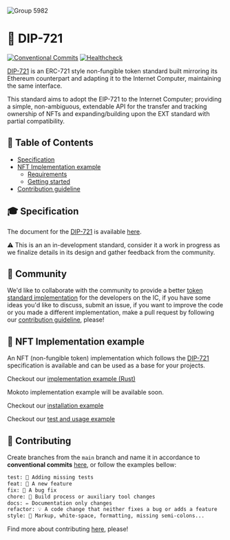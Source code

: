 ![Group 5982](https://user-images.githubusercontent.com/73345016/144523337-fe7d6b49-d0a7-4621-852d-daeee344d4e2.png)

# 💎 DIP-721
[![Conventional Commits](https://img.shields.io/badge/Conventional%20Commits-1.0.0-blue.svg)](https://conventionalcommits.org) [![Healthcheck](https://github.com/Psychedelic/DIP721/actions/workflows/pr-healthcheck-runner.yml/badge.svg)](https://github.com/Psychedelic/DIP721/actions/workflows/pr-healthcheck-runner.yml)

[DIP-721](spec.md) is an ERC-721 style non-fungible token standard built mirroring its Ethereum counterpart and adapting it to the Internet Computer, maintaining the same interface.

This standard aims to adopt the EIP-721 to the Internet Computer; providing a
simple, non-ambiguous, extendable API for the transfer and tracking ownership of NFTs and expanding/building upon the EXT standard with partial compatibility.

## 📒 Table of Contents

- [Specification](#-specification)
- [NFT Implementation example](#-nft-implementation-example)
  - [Requirements](#-requirements)
  - [Getting started](#-getting-started)
- [Contribution guideline](#-contributing)

## 🎓 Specification

The document for the [DIP-721](spec.md) is available [here](spec.md).

⚠️ This is an an in-development standard, consider it a work in progress as we finalize details in its design and gather feedback from the community.

## 👋 Community

We'd like to collaborate with the community to provide a better [token standard implementation](spec.md) for the developers on the IC, if you have some ideas you'd like to discuss, submit an issue, if you want to improve the code or you made a different implementation, make a pull request by following our [contribution guideline](#-Contributing), please!

## 👩 NFT Implementation example

An NFT (non-fungible token) implementation which follows the [DIP-721](spec.md) specification is available and can be used as a base for your projects.

Checkout our [implementation example (Rust)](./src/main.rs)

Mokoto implementation example will be available soon.

Checkout our [installation example](Makefile)

Checkout our [test and usage example](./test/integration)

## 🙏 Contributing

Create branches from the `main` branch and name it in accordance to **conventional commits** [here](https://www.conventionalcommits.org/en/v1.0.0/), or follow the examples bellow:

```txt
test: 💍 Adding missing tests
feat: 🎸 A new feature
fix: 🐛 A bug fix
chore: 🤖 Build process or auxiliary tool changes
docs: ✏️ Documentation only changes
refactor: 💡 A code change that neither fixes a bug or adds a feature
style: 💄 Markup, white-space, formatting, missing semi-colons...
```

Find more about contributing [here](docs/contributing.md), please!
